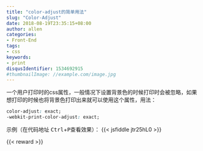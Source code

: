 ```yaml
---
title: "color-adjust的简单用法"
slug: "Color-Adjust"
date: 2018-08-19T23:35:15+08:00
author: allen
categories:
- Front-End
tags:
- css
keywords:
- print
disqusIdentifier: 1534692915
#thumbnailImage: //example.com/image.jpg
---
```

一个用户打印时的css属性，一般情况下设置背景色的时候打印时会被忽略，如果想打印的时候也将背景色打印出来就可以使用这个属性，用法：

<!--more-->
```css
color-adjust: exact;
-webkit-print-color-adjust: exact;
```

示例（在代码地址 <kbd>Ctrl</kbd>+<kbd>P</kbd>查看效果）：
{{< jsfiddle jtr25hL0 >}}

{{< reward >}}
